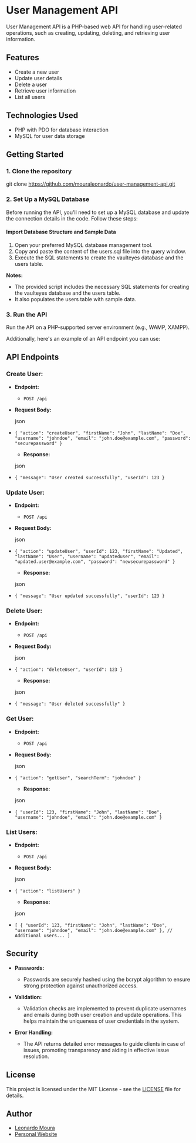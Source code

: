 # User Management API

User Management API is a PHP-based web API for handling user-related operations, such as creating, updating, deleting, and retrieving user information.

## Features

- Create a new user
- Update user details
- Delete a user
- Retrieve user information
- List all users

## Technologies Used

- PHP with PDO for database interaction
- MySQL for user data storage

## Getting Started

### 1\. Clone the repository
git clone https://github.com/mouraleonardo/user-management-api.git

### 2\. Set Up a MySQL Database


Before running the API, you'll need to set up a MySQL database and update the connection details in the code. Follow these steps:

#### Import Database Structure and Sample Data

1.  Open your preferred MySQL database management tool.
2.  Copy and paste the content of the users.sql file into the query window.
3.  Execute the SQL statements to create the vaulteyes database and the users table.

**Notes:**

*   The provided script includes the necessary SQL statements for creating the vaulteyes database and the users table.
*   It also populates the users table with sample data.

### 3\. Run the API

Run the API on a PHP-supported server environment (e.g., WAMP, XAMPP).

Additionally, here's an example of an API endpoint you can use:

API Endpoints
-------------

### Create User:

-   **Endpoint:**

    -   `POST /api`
-   **Request Body:**

    json

-   `{
      "action": "createUser",
      "firstName": "John",
      "lastName": "Doe",
      "username": "johndoe",
      "email": "john.doe@example.com",
      "password": "securepassword"
    }`

    -   **Response:**

    json

-   `{
      "message": "User created successfully",
      "userId": 123
    }`

### Update User:

-   **Endpoint:**

    -   `POST /api`
-   **Request Body:**

    json

-   `{
      "action": "updateUser",
      "userId": 123,
      "firstName": "Updated",
      "lastName": "User",
      "username": "updateduser",
      "email": "updated.user@example.com",
      "password": "newsecurepassword"
    }`

    -   **Response:**

    json

-   `{
      "message": "User updated successfully",
      "userId": 123
    }`

### Delete User:

-   **Endpoint:**

    -   `POST /api`
-   **Request Body:**

    json

-   `{
      "action": "deleteUser",
      "userId": 123
    }`

    -   **Response:**

    json

-   `{
      "message": "User deleted successfully"
    }`

### Get User:

-   **Endpoint:**

    -   `POST /api`
-   **Request Body:**

    json

-   `{
      "action": "getUser",
      "searchTerm": "johndoe"
    }`

    -   **Response:**

    json

-   `{
      "userId": 123,
      "firstName": "John",
      "lastName": "Doe",
      "username": "johndoe",
      "email": "john.doe@example.com"
    }`

### List Users:

-   **Endpoint:**

    -   `POST /api`
-   **Request Body:**

    json

-   `{
      "action": "listUsers"
    }`

    -   **Response:**

    json

-   `[
      {
        "userId": 123,
        "firstName": "John",
        "lastName": "Doe",
        "username": "johndoe",
        "email": "john.doe@example.com"
      },
      // Additional users...
    ]`

Security
-------

-   **Passwords:**

    -   Passwords are securely hashed using the bcrypt algorithm to ensure strong protection against unauthorized access.
-   **Validation:**

    -   Validation checks are implemented to prevent duplicate usernames and emails during both user creation and update operations. This helps maintain the uniqueness of user credentials in the system.
-   **Error Handling:**

    -   The API returns detailed error messages to guide clients in case of issues, promoting transparency and aiding in effective issue resolution.

License
-------

This project is licensed under the MIT License - see the [LICENSE](https://github.com/mouraleonardo/user-management-api?tab=License-1-ov-file) file for details.


Author
------

-   [Leonardo Moura](https://www.linkedin.com/in/mouraleonardo/)
-   [Personal Website](https://mouraleonardo.com)